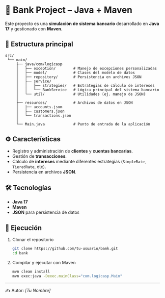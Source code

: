 # 🏦 Bank Project – Java + Maven  

Este proyecto es una **simulación de sistema bancario** desarrollado en **Java 17** y gestionado con **Maven**.  

## 📂 Estructura principal  
```
src/
 └── main/
     ├── java/com/logicasp
     │   ├── exception/        # Manejo de excepciones personalizadas
     │   ├── model/            # Clases del modelo de datos
     │   ├── repository/       # Persistencia en archivos JSON
     │   ├── service/          
     │   │   ├── strategies/   # Estrategias de cálculo de intereses
     │   │   └── BankService   # Lógica principal del sistema bancario
     │   └── util/             # Utilidades (ej. manejo de JSON)
     │
     ├── resources/            # Archivos de datos en JSON
     │   ├── accounts.json
     │   ├── customers.json
     │   └── transactions.json
     │
     └── Main.java             # Punto de entrada de la aplicación
```

## ⚙️ Características  
- Registro y administración de **clientes** y **cuentas bancarias**.  
- Gestión de **transacciones**.  
- Cálculo de **intereses** mediante diferentes estrategias (`SimpleRate`, `TieredRate`, etc).  
- Persistencia en archivos **JSON**.  

## 🛠️ Tecnologías  
- **Java 17**  
- **Maven**  
- **JSON** para persistencia de datos  

## 🚀 Ejecución  
1. Clonar el repositorio  
   ```bash
   git clone https://github.com/tu-usuario/bank.git
   cd bank
   ```
2. Compilar y ejecutar con Maven  
   ```bash
   mvn clean install
   mvn exec:java -Dexec.mainClass="com.logicasp.Main"
   ```

---

✍️ Autor: *[Tu Nombre]*  
